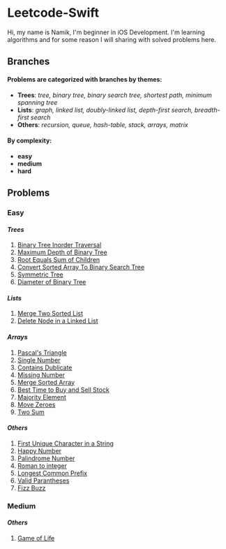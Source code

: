 # Leetcode-Swift
Hi, my name is Namik, I'm beginner in iOS Development. I'm learning algorithms and for some reason I will sharing with solved problems here.
## Branches
#### Problems are categorized with branches by themes: 
* **Trees**:  *tree, binary tree, binary search tree, shortest path, minimum spanning tree*
* **Lists**: *graph, linked list, doubly-linked list, depth-first search, breadth-first search*
* **Others**: *recursion, queue, hash-table, stack, arrays, matrix*

#### By complexity:
- **easy**
- **medium**
- **hard**

## Problems
### Easy 
#### *Trees*
1. [Binary Tree Inorder Traversal](https://github.com/Nam-Namazov/Leetcode-Swift/tree/trees/easy/Binary-Tree-Inorder-Traversal) 
2. [Maximum Depth of Binary Tree](https://github.com/Nam-Namazov/Leetcode-Swift/tree/trees/easy/MaximumDepth)
3. [Root Equals Sum of Children](https://github.com/Nam-Namazov/Leetcode-Swift/tree/trees/easy/RootEqualsSumofChildren)
4. [Convert Sorted Array To Binary Search Tree](https://github.com/Nam-Namazov/Leetcode-Swift/tree/trees/easy/Convert_Sorted_Array_to_Binary_Search_Tree)
5. [Symmetric Tree](https://github.com/Nam-Namazov/Leetcode-Swift/tree/trees/easy/Symmetric_Tree)
6. [Diameter of Binary Tree](https://github.com/Nam-Namazov/Leetcode-Swift/tree/trees/easy/Diameter_of_binary_tree)


#### *Lists*
1. [Merge Two Sorted List](https://github.com/Nam-Namazov/Leetcode-Swift/tree/linked_list/easy/merge_two_sorted_list)
2. [Delete Node in a Linked List](https://github.com/Nam-Namazov/Leetcode-Swift/tree/linked_list/easy/delete_node_in_a_linked_list)

#### *Arrays*
1. [Pascal's Triangle](https://github.com/Nam-Namazov/Leetcode-Swift/tree/Arrays/easy/Pascals_Triangle)
2. [Single Number](https://github.com/Nam-Namazov/Leetcode-Swift/tree/Arrays/easy/Single_Number)
3. [Contains Dublicate](https://github.com/Nam-Namazov/Leetcode-Swift/tree/Arrays/easy/Contains_Dublicate)
4. [Missing Number](https://github.com/Nam-Namazov/Leetcode-Swift/tree/Arrays/easy/Missing_Number)
5. [Merge Sorted Array](https://github.com/Nam-Namazov/Leetcode-Swift/tree/Arrays/easy/Merge_Sorted_Array)
6. [Best Time to Buy and Sell Stock](https://github.com/Nam-Namazov/Leetcode-Swift/tree/Arrays/easy/Best_Time_To_Buy_And_Sell_Stock)
7. [Majority Element](https://github.com/Nam-Namazov/Leetcode-Swift/tree/Arrays/easy/Majority_Element)
8. [Move Zeroes](https://github.com/Nam-Namazov/Leetcode-Swift/tree/Arrays/easy/Move_Zeroes)
9. [Two Sum](https://github.com/Nam-Namazov/Leetcode-Swift/tree/Arrays/easy/Two_Sum)


#### *Others*
1. [First Unique Character in a String](https://github.com/Nam-Namazov/Leetcode-Swift/tree/Others/easy/First_unique_character_in_string)
2. [Happy Number](https://github.com/Nam-Namazov/Leetcode-Swift/tree/Others/easy/Happy_Number)
3. [Palindrome Number](https://github.com/Nam-Namazov/Leetcode-Swift/tree/Others/easy/Palindrome_Number)
4. [Roman to integer](https://github.com/Nam-Namazov/Leetcode-Swift/tree/Others/easy/roman_to_integer)
5. [Longest Common Prefix](https://github.com/Nam-Namazov/Leetcode-Swift/tree/Others/easy/longest_common_prefix)
6. [Valid Parantheses](https://github.com/Nam-Namazov/Leetcode-Swift/tree/Others/easy/Valid_Parantheses)
7. [Fizz Buzz](https://github.com/Nam-Namazov/Leetcode-Swift/tree/Others/easy/Fizz_Buzz)

### Medium 
#### *Others*
1. [Game of Life](https://github.com/Nam-Namazov/Leetcode-Swift/tree/Others/medium/Game_of_life)
